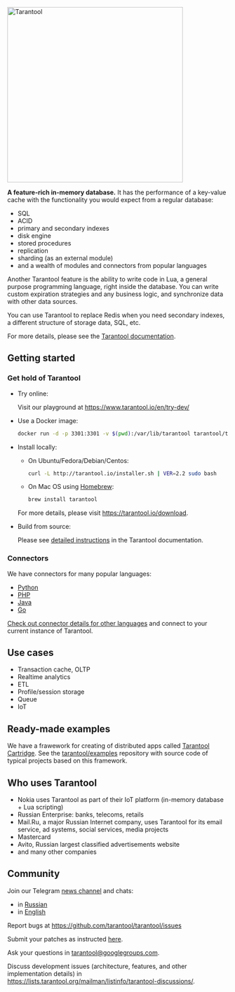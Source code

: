 <p align="left">
  <a href="https://tarantool.io/en/">
    <img
      alt="Tarantool"
      src="https://i.imgur.com/BUYqImx.png"
      width="400"
    />
  </a>
</p>

**A feature-rich in-memory database.**  It has the performance of a key-value
cache with the functionality you would expect from a regular database:

* SQL
* ACID
* primary and secondary indexes
* disk engine
* stored procedures
* replication
* sharding (as an external module)
* and a wealth of modules and connectors from popular languages

Another Tarantool feature is the ability to write code in Lua, a general purpose
programming language, right inside the database. You can write custom expiration
strategies and any business logic, and synchronize data with other data sources.

You can use Tarantool to replace Redis when
you need secondary indexes, a different structure of storage data, SQL, etc.

For more details, please see the
[Tarantool documentation](https://www.tarantool.io/en/doc/2.2/).

## Getting started

### Get hold of Tarantool

* Try online:

  Visit our playground at https://www.tarantool.io/en/try-dev/

* Use a Docker image:

  ```bash
  docker run -d -p 3301:3301 -v $(pwd):/var/lib/tarantool tarantool/tarantool:2
  ```

* Install locally:

  * On Ubuntu/Fedora/Debian/Centos:

    ```bash
    curl -L http://tarantool.io/installer.sh | VER=2.2 sudo bash
    ```

  * On Mac OS using [Homebrew](https://brew.sh):

    ```bash
    brew install tarantool
    ```

  For more details, please visit https://tarantool.io/download.

* Build from source:

  Please see
  [detailed instructions](https://tarantool.io/doc/2.2/dev_guide/building_from_source/)
  in the Tarantool documentation.

### Connectors

We have connectors for many popular languages:

* [Python](https://github.com/igorcoding/asynctnt)
* [PHP](https://github.com/tarantool-php/client)
* [Java](http://github.com/tarantool/tarantool-java/)
* [Go](https://github.com/tarantool/go-tarantool)

[Check out connector details for other languages](https://www.tarantool.io/doc/2.2/book/connectors/)
and connect to your current instance of Tarantool.

## Use cases

* Transaction cache, OLTP
* Realtime analytics
* ETL
* Profile/session storage
* Queue
* IoT

## Ready-made examples

We have a frawework for creating of distributed apps called [Tarantool Cartridge](https://github.com/tarantool/cartridge).
See the [tarantool/examples](https://github.com/tarantool/examples) repository
with source code of typical projects based on this framework.

## Who uses Tarantool

* Nokia uses Tarantool as part of their IoT platform
  (in-memory database + Lua scripting)
* Russian Enterprise: banks, telecoms, retails
* Mail.Ru, a major Russian Internet company, uses Tarantool for its email
  service, ad systems, social services, media projects
* Mastercard
* Avito, Russian largest classified advertisements website
* and many other companies

## Community

Join our Telegram [news channel](https://t.me/tarantool_news) and chats:

* in [Russian](https://teleg.run/tarantoolru)
* in [English](https://teleg.run/tarantool)

Report bugs at https://github.com/tarantool/tarantool/issues

Submit your patches as instructed
[here](https://www.tarantool.io/en/doc/2.2/dev_guide/developer_guidelines/#how-to-submit-a-patch-for-review).

Ask your questions in tarantool@googlegroups.com.

Discuss development issues (architecture, features, and other implementation details) in https://lists.tarantool.org/mailman/listinfo/tarantool-discussions/.

